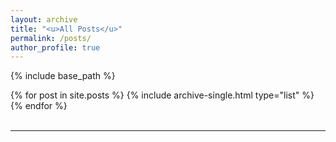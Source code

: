 ```yaml
---
layout: archive
title: "<u>All Posts</u>"
permalink: /posts/
author_profile: true
---
```


{% include base_path %}
<br>
<div class="grid__wrapper">
  {% for post in site.posts %}
  {% include archive-single.html type="list" %}
  {% endfor %}
</div>

<br>

***
